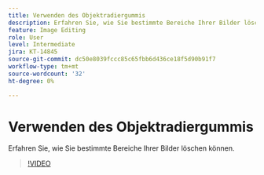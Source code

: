 ```yaml
---
title: Verwenden des Objektradiergummis
description: Erfahren Sie, wie Sie bestimmte Bereiche Ihrer Bilder löschen können
feature: Image Editing
role: User
level: Intermediate
jira: KT-14845
source-git-commit: dc50e8039fccc85c65fbb6d436ce18f5d90b91f7
workflow-type: tm+mt
source-wordcount: '32'
ht-degree: 0%

---
```


# Verwenden des Objektradiergummis

Erfahren Sie, wie Sie bestimmte Bereiche Ihrer Bilder löschen können.

>[!VIDEO](https://video.tv.adobe.com/v/3427019?quality=12&learn=on&hidetitle=true)
